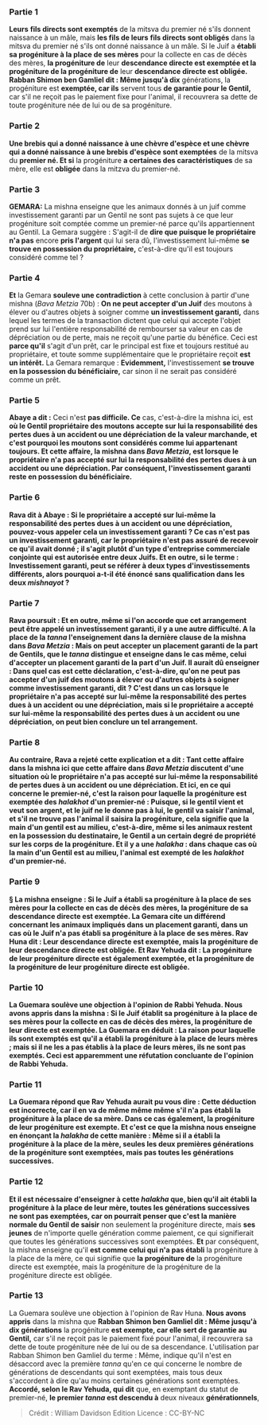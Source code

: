 
### Partie 1
<b>Leurs</b> <b>fils directs sont exemptés</b> de la mitsva du premier né s'ils donnent naissance à un mâle, mais <b>les fils de leurs</b> <b>fils directs sont obligés</b> dans la mitsva du premier né s'ils ont donné naissance à un mâle. Si le Juif a <b>établi sa progéniture à la place de ses mères</b> pour la collecte en cas de décès des mères, <b>la progéniture de</b> leur <b>descendance directe est exemptée et la progéniture de la progéniture de</b> leur <b>descendance directe est obligée. Rabban Shimon ben Gamliel dit : Même jusqu'à dix</b> générations, la progéniture est <b>exemptée, car ils</b> servent tous <b>de garantie pour le Gentil,</b> car s'il ne reçoit pas le paiement fixe pour l'animal, il recouvrera sa dette de toute progéniture née de lui ou de sa progéniture.

### Partie 2
<b>Une brebis qui a donné naissance à une chèvre d'espèce et une chèvre qui a donné naissance à une brebis d'espèce sont exemptées</b> de la mitsva du <b>premier né. Et si</b> la progéniture <b>a certaines des caractéristiques</b> de sa mère, elle est <b>obligée</b> dans la mitzva du premier-né.

### Partie 3
<strong>GEMARA:</strong> La mishna enseigne que les animaux donnés à un juif comme investissement garanti par un Gentil ne sont pas sujets à ce que leur progéniture soit comptée comme un premier-né parce qu'ils appartiennent au Gentil. La Gemara suggère : S'agit-il de <b>dire que puisque le propriétaire n'a pas</b> encore <b>pris l'argent</b> qui lui sera dû, l'investissement lui-même <b>se trouve en possession du propriétaire,</b> c'est-à-dire qu'il est toujours considéré comme tel ?

### Partie 4
<b>Et</b> la Gemara <b>souleve une contradiction</b> à cette conclusion à partir d'une mishna (<i>Bava Metzia</i> 70b) : <b>On ne peut accepter d'un Juif</b> des moutons à élever ou d'autres objets à soigner comme <b>un investissement garanti,</b> dans lequel les termes de la transaction dictent que celui qui accepte l'objet prend sur lui l'entière responsabilité de rembourser sa valeur en cas de dépréciation ou de perte, mais ne reçoit qu'une partie du bénéfice. Ceci est <b>parce qu'il</b> s'agit d'un prêt, car le principal est fixe et toujours restitué au propriétaire, et toute somme supplémentaire que le propriétaire reçoit <b>est un intérêt.</b> La Gemara remarque : <b>Evidemment,</b> l'investissement <b>se trouve en la possession du bénéficiaire,</b> car sinon il ne serait pas considéré comme un prêt.

### Partie 5
<b>Abaye a dit :</b> Ceci n'est <b>pas difficile. Ce</b> cas, c'est-à-dire la mishna ici, est <b>où le Gentil propriétaire des moutons <b>accepte sur lui</b> la responsabilité des pertes dues à <b>un accident ou une dépréciation</b> de la valeur marchande, et c'est pourquoi les moutons sont considérés comme lui appartenant toujours. Et <b>cette</b> affaire, la mishna dans <i>Bava Metzia</i>, est <b>lorsque</b> le propriétaire <b>n'a pas accepté sur lui</b> la responsabilité des pertes dues à <b>un accident ou une dépréciation.</b> Par conséquent, l'investissement garanti reste en possession du bénéficiaire.

### Partie 6
<b>Rava dit à</b> Abaye : <b>Si le propriétaire a accepté sur lui-même</b> la responsabilité des pertes dues à <b>un accident ou une dépréciation,</b> pouvez-vous <b>appeler cela un investissement garanti ?</b> Ce cas n'est pas un investissement garanti, car le propriétaire n'est pas assuré de recevoir ce qu'il avait donné ; il s'agit plutôt d'un type d'entreprise commerciale conjointe qui est autorisée entre deux Juifs. <b>Et en outre,</b> si le terme : Investissement garanti, peut se référer à deux types d'investissements différents, alors <b>pourquoi</b> a-t-il été énoncé <b>sans qualification</b> dans les deux <i>mishnayot</i> ?

### Partie 7
Rava poursuit : <b>Et en outre,</b> même si l'on accorde que cet arrangement peut être appelé un investissement garanti, il y a une autre difficulté. <b>A la place de</b> la <i>tanna</i> <b>l'enseignement</b> dans <b>la dernière clause</b> de la mishna dans <i>Bava Metzia</i> : <b>Mais on peut accepter un placement garanti de la part de Gentils, que</b> le <i>tanna</i> <b>distingue et enseigne dans le</b> cas <b>même, </b> celui d'accepter un placement garanti de la part d'un Juif. Il aurait dû enseigner : <b>Dans quel</b> cas <b>est cette déclaration,</b> c'est-à-dire, qu'on ne peut pas accepter d'un juif des moutons à élever ou d'autres objets à soigner comme investissement garanti, <b>dit ?</b> C'est dans un cas <b>lorsque</b> le propriétaire <b>n'a pas accepté sur lui-même</b> la responsabilité des pertes dues à <b>un accident ou une dépréciation, mais</b> si <b>le propriétaire a accepté sur lui-même</b> la responsabilité des pertes dues à <b>un accident ou une dépréciation,</b> on peut <b>bien</b> conclure un tel arrangement.

### Partie 8
<b>Au contraire, Rava</b> a rejeté cette explication et <b>a dit :</b> Tant <b>cette</b> affaire dans la mishna ici <b>que cette</b> affaire dans <i>Bava Metzia</i> discutent d'une situation où <b>le propriétaire n'a pas accepté sur lui-même la responsabilité de</b> pertes dues à <b>un accident ou une dépréciation. Et ici, en ce qui concerne le premier-né, c'est la raison</b> pour laquelle la progéniture est exemptée des <i>halakhot</i> d'un premier-né : <b>Puisque, si</b> le <b>gentil vient</b> et <b>veut</b> son <b>argent, et</b> le juif <b>ne le donne pas</b> <b>à lui,</b> le gentil va <b>saisir l'animal, et s'il ne trouve pas l'animal il saisira la progéniture,</b> cela signifie que <b>la main d'un gentil est au milieu,</b> c'est-à-dire, même si les animaux restent en la possession du destinataire, le Gentil a un certain degré de propriété sur les corps de la progéniture. <b>Et</b> il y a une <i>halakha</i> : dans <b>chaque</b> cas où <b>la main d'un Gentil est au milieu,</b> l'animal est <b>exempté de</b> les <i>halakhot</i> d'un <b>premier-né.</b>

### Partie 9
§ La mishna enseigne : Si le Juif a <b>établi sa progéniture à la place de ses mères</b> pour la collecte en cas de décès des mères, <b>la progéniture de</b> sa <b>descendance directe est exemptée.</b> La Gemara cite un différend concernant les animaux impliqués dans un placement garanti, dans un cas où le Juif n'a pas établi sa progéniture à la place de ses mères. <b>Rav Huna dit :</b> Leur <b>descendance directe est exemptée, mais la progéniture de leur</b> <b>descendance directe est obligée. Et Rav Yehuda dit : La progéniture de</b> leur <b>progéniture directe est également exemptée, et la progéniture de la progéniture de</b> leur <b>progéniture directe est obligée.</b>

### Partie 10
La Guemara soulève une objection à l'opinion de Rabbi Yehuda. <b>Nous avons appris</b> dans la mishna : Si le Juif <b>établit sa progéniture à la place de ses mères</b> pour la collecte en cas de décès des mères, <b>la progéniture de</b> leur <b>directe est exemptée.</b> La Guemara en déduit : <b>La raison</b> pour laquelle ils sont exemptés est <b>qu'il a établi</b> la progéniture à la place de leurs mères ; <b>mais</b> si <b>il ne les a pas établis</b> à la place de leurs mères, ils ne sont <b>pas</b> exemptés. Ceci est apparemment <b>une réfutation concluante</b> de l'opinion <b>de Rabbi Yehuda.</b>

### Partie 11
La Guemara répond que <b>Rav Yehuda</b> aurait pu <b>vous dire :</b> Cette déduction est incorrecte, car <b>il en va de même même même s'il n'a pas établi</b> la progéniture à la place de sa mère. Dans ce cas également, la progéniture de leur progéniture est exempte. <b>Et c'est</b> ce que la mishna <b>nous enseigne</b> en énonçant la <i>halakha</i> de cette manière : <b>Même</b> si <b>il a établi</b> la progéniture à la place de la mère, seules les deux premières générations de la progéniture sont exemptées, mais pas toutes les générations successives.

### Partie 12
Et il est nécessaire d'enseigner à cette <i>halakha</i> que, bien qu'il ait établi la progéniture à la place de leur mère, toutes les générations successives ne sont pas exemptées, <b>car</b> on pourrait penser que <b>c'est la</b> manière normale du Gentil de saisir</b> non seulement la progéniture directe, mais <b>ses jeunes</b> de n'importe quelle génération comme paiement, ce qui signifierait que toutes les générations successives sont exemptées. <b>Et</b> par conséquent, la mishna enseigne qu'il <b>est comme celui qui n'a pas établi</b> la progéniture à la place de la mère, ce qui signifie que <b>la progéniture de</b> la progéniture directe est exemptée, mais la progéniture de la progéniture de</b> la progéniture directe est obligée.</b>

### Partie 13
La Guemara soulève une objection à l'opinion de Rav Huna. <b>Nous avons appris</b> dans la mishna que <b>Rabban Shimon ben Gamliel dit : Même jusqu'à dix générations</b> la progéniture <b>est exempte, car elle sert de garantie au Gentil,</b> car s'il ne reçoit pas le paiement fixé pour l'animal, il recouvrera sa dette de toute progéniture née de lui ou de sa descendance. L'utilisation par Rabban Shimon ben Gamliel du terme : Même, indique qu'il n'est en désaccord avec la première <i>tanna</i> qu'en ce qui concerne le nombre de générations de descendants qui sont exemptées, mais tous deux s'accordent à dire qu'au moins certaines générations sont exemptées. <b>Accordé, selon le Rav Yehuda, qui dit</b> que, en exemptant du statut de premier-né, <b>le premier <i>tanna</i> est descendu à</b> deux niveaux <b>générationnels</b>,

>Crédit : William Davidson Edition
>Licence : CC-BY-NC